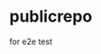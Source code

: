 # publicrepo
for e2e test











































































































































































































































































































































































































































































































































































































































































































